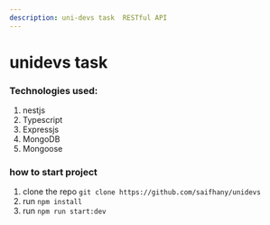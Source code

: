 ```yaml
---
description: uni-devs task  RESTful API
---
```


# unidevs task

### Technologies used:&#x20;

1. nestjs
2. Typescript
3. &#x20;Expressjs
4. &#x20;MongoDB
5. Mongoose

### how to start project

1. clone the repo `git clone https://github.com/saifhany/unidevs`
2. run `npm install`
3. run `npm run start:dev`


